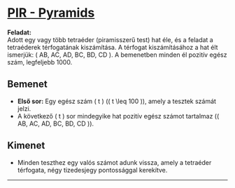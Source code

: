 # [PIR - Pyramids](https://www.spoj.com/problems/PIR/)

**Feladat:**  
Adott egy vagy több tetraéder (piramisszerű test) hat éle, és a feladat a tetraéderek térfogatának kiszámítása. A térfogat kiszámításához a hat élt ismerjük: \( AB, AC, AD, BC, BD, CD \). A bemenetben minden él pozitív egész szám, legfeljebb 1000.

## Bemenet
- **Első sor:** Egy egész szám \( t \) (\( t \leq 100 \)), amely a tesztek számát jelzi.
- A következő \( t \) sor mindegyike hat pozitív egész számot tartalmaz (\( AB, AC, AD, BC, BD, CD \)).

## Kimenet
- Minden teszthez egy valós számot adunk vissza, amely a tetraéder térfogata, négy tizedesjegy pontossággal kerekítve.

---
